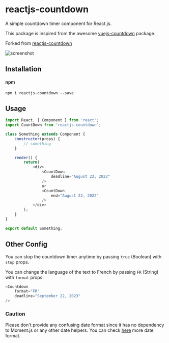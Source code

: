 # reactjs-countdown

A simple countdown timer component for React.js.

This package is inspired from the awesome [vuejs-countdown](https://github.com/getanwar/vuejs-countdown) package.

Forked from [reactjs-countdown](https://github.com/hashemirafsan/reactjs-countdown)

![screenshot](https://raw.githubusercontent.com/hashemirafsan/reactjs-countdown/master/scr.png "React JS Countdown")

## Installation

#### npm
`npm i reactjs-countdown --save`


## Usage

```javascript
import React, { Component } from 'react';
import CountDown from 'reactjs-countdown';

class Something extends Component {
    constructor(props) {
        // something
    }

    render() {
        return(
            <div>
                <CountDown
                    deadline="August 22, 2022"
                />
                or
                <CountDown
                    end="August 22, 2022"
                />
            </div>
        );
    }
}

export default Something;
```

## Other Config

You can stop the countdown timer anytime by passing `true` (Boolean) with `stop` props.

You can change the language of the text to French by passing `FR` (String) with `format` props.

```javascript
<Countdown
    format="FR"
    deadline="September 22, 2023"
/>
```

### Caution 

Please don't provide any confusing date format since it has no dependency to Moment.js or any other date helpers. You can check [here](https://developer.mozilla.org/en-US/docs/Web/JavaScript/Reference/Global_Objects/Date/parse#Examples) more date format.